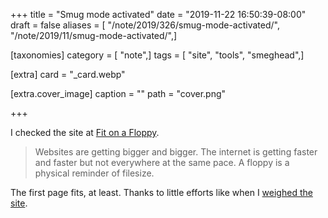 +++
title = "Smug mode activated"
date = "2019-11-22 16:50:39-08:00"
draft = false
aliases = [ "/note/2019/326/smug-mode-activated/", "/note/2019/11/smug-mode-activated/",]

[taxonomies]
category = [ "note",]
tags = [ "site", "tools", "smeghead",]

[extra]
card = "_card.webp"

[extra.cover_image]
caption = ""
path = "cover.png"

+++

I checked the site at [Fit on a Floppy][].

[Fit on a Floppy]:https://fitonafloppy.website

> Websites are getting bigger and bigger. The internet is getting faster and faster but not everywhere at the
> same pace. A floppy is a physical reminder of filesize.

The first page fits, at least. Thanks to little efforts like when I [weighed the site][].

[weighed the site]: /post/2019/06/weighing-files-with-python/